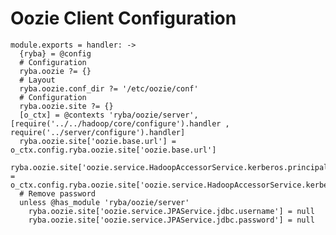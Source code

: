 
# Oozie Client Configuration

    module.exports = handler: ->
      {ryba} = @config
      # Configuration
      ryba.oozie ?= {}
      # Layout
      ryba.oozie.conf_dir ?= '/etc/oozie/conf'
      # Configuration
      ryba.oozie.site ?= {}
      [o_ctx] = @contexts 'ryba/oozie/server', [require('../../hadoop/core/configure').handler , require('../server/configure').handler]
      ryba.oozie.site['oozie.base.url'] = o_ctx.config.ryba.oozie.site['oozie.base.url']
      ryba.oozie.site['oozie.service.HadoopAccessorService.kerberos.principal'] = o_ctx.config.ryba.oozie.site['oozie.service.HadoopAccessorService.kerberos.principal']
      # Remove password
      unless @has_module 'ryba/oozie/server'
        ryba.oozie.site['oozie.service.JPAService.jdbc.username'] = null
        ryba.oozie.site['oozie.service.JPAService.jdbc.password'] = null
